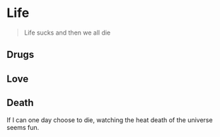 # Life

> Life sucks and then we all die

## Drugs

## Love

## Death

If I can one day choose to die, watching the heat death of the universe seems fun.
